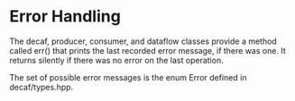# Error Handling

The decaf, producer, consumer, and dataflow classes provide a method called err() that prints the last recorded error message, if there was one. It returns silently if there was no error on the last operation.

The set of possible error messages is the enum Error defined in decaf/types.hpp.
